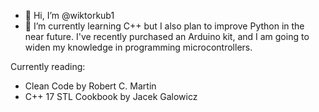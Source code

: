 - 👋 Hi, I’m @wiktorkub1
- 🌱 I’m currently learning C++ but I also plan to improve Python in the near future. I've recently purchased an Arduino kit, and I am going to widen 
my knowledge in programming microcontrollers.

Currently reading:
- Clean Code by Robert C. Martin
- C++ 17 STL Cookbook by Jacek Galowicz

<!---
wiktorkub1/wiktorkub1 is a ✨ special ✨ repository because its `README.md` (this file) appears on your GitHub profile.
You can click the Preview link to take a look at your changes.
--->
